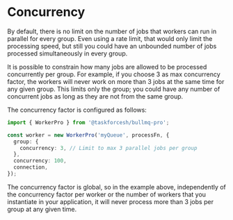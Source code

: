 # Concurrency

By default, there is no limit on the number of jobs that workers can run in parallel for every group. Even using a rate limit, that would only limit the processing speed, but still you could have an unbounded number of jobs processed simultaneously in every group.

It is possible to constrain how many jobs are allowed to be processed concurrently per group. For example, if you choose 3 as max concurrency factor, the workers will never work on more than 3 jobs at the same time for any given group. This limits only the group; you could have any number of concurrent jobs as long as they are not from the same group.

The concurrency factor is configured as follows:

```typescript
import { WorkerPro } from '@taskforcesh/bullmq-pro';

const worker = new WorkerPro('myQueue', processFn, {
  group: {
    concurrency: 3, // Limit to max 3 parallel jobs per group
  },
  concurrency: 100,
  connection,
});
```

The concurrency factor is global, so in the example above, independently of the concurrency factor per worker or the number of workers that you instantiate in your application, it will never process more than 3 jobs per group at any given time.
